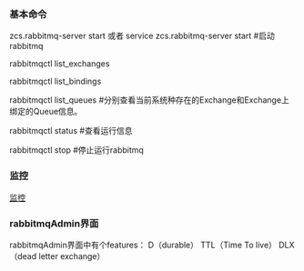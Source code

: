 ### 基本命令
zcs.rabbitmq-server start  或者   service zcs.rabbitmq-server start     #启动rabbitmq

rabbitmqctl list_exchanges 

rabbitmqctl list_bindings

rabbitmqctl list_queues #分别查看当前系统种存在的Exchange和Exchange上绑定的Queue信息。

rabbitmqctl status  #查看运行信息

rabbitmqctl stop     #停止运行rabbitmq

### 监控
[监控](https://blog.csdn.net/u011424653/article/details/79824538)

### rabbitmqAdmin界面
rabbitmqAdmin界面中有个features： D（durable） TTL（Time To live） DLX（dead letter exchange）